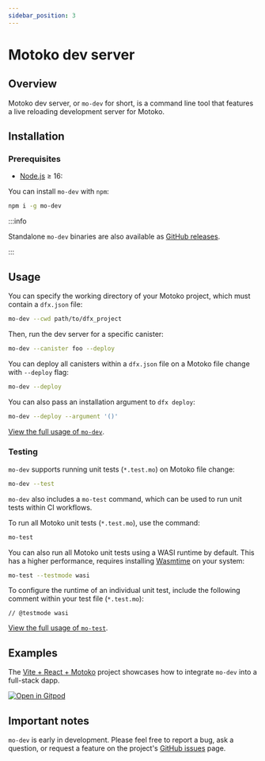 ```yaml
---
sidebar_position: 3
---
```


# Motoko dev server

## Overview

Motoko dev server, or `mo-dev` for short, is a command line tool that features a live reloading development server for Motoko.

## Installation

### Prerequisites

- [Node.js](https://nodejs.org/en/) ≥ 16:

You can install `mo-dev` with `npm`:

```sh
npm i -g mo-dev
```

:::info

Standalone `mo-dev` binaries are also available as [GitHub releases](https://github.com/dfinity/motoko-dev-server/releases).

:::

## Usage

You can specify the working directory of your Motoko project, which must contain a `dfx.json` file:

```sh
mo-dev --cwd path/to/dfx_project
```

Then, run the dev server for a specific canister:

```sh
mo-dev --canister foo --deploy
```

You can deploy all canisters within a `dfx.json` file on a Motoko file change with `--deploy` flag:

```sh
mo-dev --deploy
```

You can also pass an installation argument to `dfx deploy`:

```sh
mo-dev --deploy --argument '()'
```

[View the full usage of `mo-dev`](https://github.com/dfinity/motoko-dev-server/).

### Testing

`mo-dev` supports running unit tests (`*.test.mo`) on Motoko file change:

```sh
mo-dev --test
```

`mo-dev` also includes a `mo-test` command, which can be used to run unit tests within CI workflows.

To run all Motoko unit tests (`*.test.mo`), use the command:

```sh
mo-test
```

You can also run all Motoko unit tests using a WASI runtime by default. This has a higher performance, requires installing [Wasmtime](https://wasmtime.dev/) on your system:

```sh
mo-test --testmode wasi
```

To configure the runtime of an individual unit test, include the following comment within your test file (`*.test.mo`):

```motoko
// @testmode wasi
```

[View the full usage of `mo-test`](https://github.com/dfinity/motoko-dev-server/?tab=readme-ov-file#mo-test).


## Examples

The [Vite + React + Motoko](https://github.com/rvanasa/vite-react-motoko#readme) project showcases how to integrate `mo-dev` into a full-stack dapp. 

[![Open in Gitpod](https://gitpod.io/button/open-in-gitpod.svg)](https://gitpod.io/#https://github.com/rvanasa/vite-react-motoko)

## Important notes

`mo-dev` is early in development. Please feel free to report a bug, ask a question, or request a feature on the project's [GitHub issues](https://github.com/dfinity/motoko-dev-server/issues) page. 
